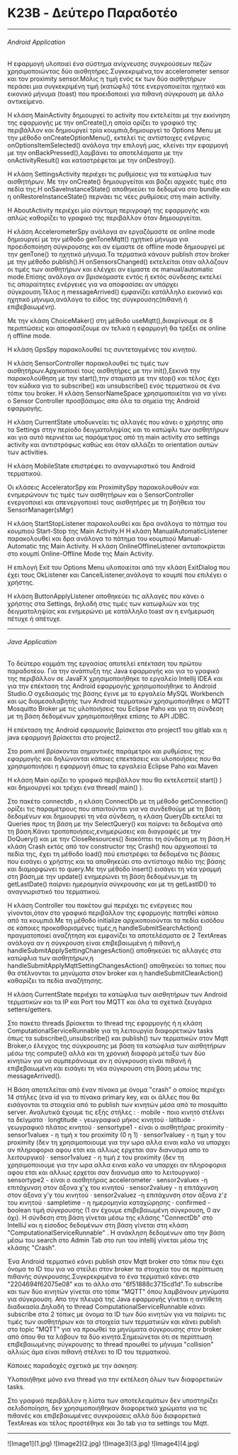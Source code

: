 <h1> K23B - Δεύτερο Παραδοτέο </h1>

<hr>

<h6> Android Application </h6>

<p>Η εφαρμογή υλοποιεί ένα σύστημα ανίχνευσης συγκρούσεων πεζών
χρησιμοποιώντας δύο αισθητήρες.Συγκεκριμένα,τον accelerometer sensor και
τον proximity sensor.Μόλις η τιμή ενός εκ των δύο αισθητήρων περάσει
μια συγκεκριμένη τιμή (κατώφλι) τότε ενεργοποιείται ηχητικό και
εικονικό μήνυμα (toast) που προειδοποιεί για πιθανή σύγκρουση με άλλο
αντικείμενο.</p>

<p> Η κλάση MainActivity δημιουργεί το activity που εκτελείται με την εκκίνηση της
εφαρμογής με την onCreate(),η οποία ορίζει το γραφικό της περιβάλλον και δημιουργεί
τρία κουμπιά,δημιουργεί το Options Menu με την μέθοδο onCreateOptionMenu(),
εκτελεί τις αντίστοιχες ενέργεις onOptionsItemSelected() ανάλογα την επιλογή μας,
κλείνει την εφαρμογή με την onBackPressed(),λαμβάνει τα αποτελέσματα με την onActivityResult()
και καταστρέφεται με την onDestroy().</p>

<p>Η κλάση SettingsActivity περιέχει τις ρυθμίσεις για τα κατώφλια των αισθητήρων.
Με την onCreate() δημιουργείται και βάζει αρχικές τιμές στα πεδία της.Η onSaveInstanceState()
αποθηκεύει τα δεδομένα στο bundle και η onRestoreInstanceState() περνάει τις νέες ρυθμίσεις στη
main activity.</p>

<p>Η AboutActivity περιέχει μία σύντομη περιγραφή της εφαρμογής και απλώς καθορίζει το
γραφικό της περιβάλλον όταν δημιουργείται.</p>

<p>Η κλάση AccelerometerSpy ανάλογα αν εργαζόμαστε σε online mode δημιουργεί με την μέθοδο
 genToneMqtt() ηχητικό μήνυμα για προειδοποίηση σύγκρουσης και αν είμαστε σε offline mode
δημιουργεί με την genTone() το ηχητικό μήνυμα.Τα τερματικά κάνουν publish στον broker με την μέθοδο 
publish().H onSensorsChanged() εκτελείται όταν αλλάζουν οι τιμές των αισθητήρων και ελέγχει αν είμαστε σε
manual/automatic mode.Επίσης ανάλογα αν βρισκόμαστε εντός ή εκτός σύνδεσης εκτελεί τις απαραίτητες
ενέργειες για να αποφασίσει αν υπάρχει σύγκρουση.Τέλος η messageArrived() εμφανίζει κατάλληλο
εικονικό και ηχητικό μήνυμα,ανάλογα το είδος της σύγκρουσης(πιθανή ή επιβεβαιωμένη).</p>

<p>Με την κλάση ChoiceMaker() στη μέθοδο useMqtt(),διακρίνουμε σε 8 περιπτώσεις και αποφασίζουμε
 αν τελικά η εφαρμογή θα τρέξει σε online ή offline mode.</p>

<p>H κλάση GpsSpy παρακολουθεί τις συντεταγμένες του κινητού.</p>

<p>Η κλάση SensorController παρακολουθεί τις τιμές των αισθητήρων.Αρχικοποιεί τους αισθητήρες
με την init(),ξεκινά την παρακολούθηση με την start(),την σταματά με την stop() και τέλος
έχει τον κώδικα για το subscribe() και unsubscribe() ενός τερματικού σε ένα τόπικ του broker.
Η κλάση SensorNameSpace χρησιμοποιείται για να γίνει ο Sensor Controller προσβάσιμος απο όλα τα σημεία της
Android εφαρμογής.</p>

<p>Η κλάση CurrentState υποδυκνείει τις αλλαγές που κάνει ο χρήστης απο τα Settings
στην περίοδο δειγματοληψίας και το κατώφλι των αισθητήρων
και για αυτό περνιέται ως παράμετρος από τη main activity
στο settings activity και αντιστρόφως καθώς και όταν αλλάζει το
orientation αυτών των activities.</p>

<p>Η κλάση MobileState επιστρέφει το αναγνωριστικό του Android τερματικού.</p>

<p>Οι κλάσεις AcceleratorSpy και ProximitySpy παρακολουθούν και ενημερώνουν
τις τιμές των αισθητήρων και ο SensorController ενεργοποιεί και
απενεργοποιεί τους αισθητήρες με τη βοήθεια του SensorManager(sMgr)</p>

<p>Η κλάση StartStopListener παρακολουθεί και δρα ανάλογα το πάτημα του κουμπιού
Start-Stop της Main Activity.H Η κλάση ManualAutomaticListener παρακολουθεί και δρα
ανάλογα το πάτημα του κουμπιού Manual-Automatic της Main Activity.
Η κλάση OnlineOfflineListener ανταποκρίεται στο κουμπί Online-Offline Mode 
της Main Activity.</p>

<p>Η επιλογή Exit του Options Menu υλοποιείται από την κλάση ExitDialog
που έχει τους OkListener και CancelListener,ανάλογα το κουμπί που επιλέγει ο χρήστης.</p>

<p>Η κλάση ButtonApplyListener αποθηκεύει τις αλλαγές που κάνει ο χρήστης στα Settings,
δηλαδή στις τιμές των κατωφλιών και της δειγματοληψίας και ενημερώνει με
κατάλληλο toast αν η ενήμερωση πέτυχε ή απέτυχε.</p>

<hr>
<h6> Java Application </h6>

<p>Το δεύτερο κομμάτι της εργασίας αποτελεί επέκταση του πρώτου παραδοτέου.
Για την ανάπτυξη της Java εφαρμογής και για το γραφικό της περιβάλλον σε JavaFX
χρησιμοποιήθηκε το εργαλείο Intellij IDEA και για την επέκταση της Android εφαρμογής
χρησιμοποιήθηκε το Android Studio.Ο σχεδιασμός της βάσης έγινε με το εργαλείο
MySQL Workbench και ως διαμεσολαβητής των Android τερματικών χρησιμοποιήθηκε
ο MQTT Mosquitto Broker με τις υλοποιήσεις του Eclipse Paho και για τη σύνδεση με
τη βάση δεδομένων χρησιμοποιήθηκε επίσης το API JDBC.</p>

<p>Η επέκταση της Android εφαρμογής βρίσκεται στο project1 του gitlab
και η java εφαρμογή βρίσκεται στο project2.</p>

<p>Στο pom.xml βρίσκονται σημαντικές παράμετροι και ρυθμίσεις της εφαρμογής
και δηλώνονται κάποιες επεκτάσεις και υλοποιήσεις που θα χρησιμοποιήσει η εφαρμογή όπως
τα εργαλεία Eclipse Paho και Maven</p>

<p>Η κλάση Main  ορίζει το γραφικό περιβάλλον που θα εκτελεστεί( start() ) και δημιουργεί και τρέχει
ένα thread( main() ).</p>

<p>Στο πακέτο connectdb , η κλάση ConnectDb με τη μέθοδο getConnection() ορίζει τις παραμέτρους που
 απαιτούνται για να συνδεθούμε με τη βάση δεδομένων και δημιουργεί τη νέα σύνδεση,
η κλάση QueryDb εκτελεί τα Queries προς τη βάση με την SelectQuery() και παίρνει τα δεδομένα από τη
βάση.Κάνει τροποποιήσεις,ενημερώσεις και διαγραφές με την DoQuery() και με την CloseResources()
διακόπτει τη σύνδεση με τη βάση.Η κλάση Crash εκτός από τον constructor της Crash() που αρχικοποιεί τα πεδία της,
έχει τη μέθοδο load() πού επιστρέφει τα δεδομένα τις βάσεις που εισάγει ο χρήστης και τα αποθηκεύει
στο αντίστοιχο πεδίο της βάσης και διαμορφώνει το query.Με την μέθοδο insert() εισάγει τη νέα γραμμή στη
βάση,με την update() ενημερώνει τη βάση δεδομένων,με τη getLastDate() παίρνει ημερομηνία σύγκρουσης και με τη
getLastID() το αναγνωριστικό του τερματικού.</p>

<p>Η κλάση Controller του πακέτου gui περιέχει τις ενέργειες που γίνονται,όταν στο γραφικό περιβάλλον 
της εφαρμογής πατηθεί κάποιο από τα κουμπιά.Με τη μέθοδο initialize αρχικοποιούνται τα πεδία εισόδου
σε κάποιες προκαθορισμένες τιμές,η handleSubmitSearchAction() πραγματοποιεί αναζήτηση και εμφανίζει τα
αποτελέσματα σε 2 TextAreas ανάλογα αν η σύγκρουση είναι επιβεβαιωμένη ή πιθανή,η handleSubmitApplySettingChangesAction()
αποθηκεύει τις αλλαγές στα κατώφλια των αισθητήρων,η handleSubmitApplyMqttSettingChangesAction() αποθηκεύει
τα τοπικς που θα στέλνονται τα μηνύματα στον broker και η handleSubmitClearAction() καθαρίζει τα πεδία αναζήτησης.</p>

<p>Η κλάση CurrentState περιέχει τα κατώφλια των αισθητήρων των Android τερματικών
και τα IP και Port του MQTT και όλα τα σχετικά ζευγάρια setters/getters.</p>

<p>Στο πακέτο threads βρίσκεται το thread της εφαρμογής ή η κλάση ComputationalServiceRunnable για τη λειτουργία
 διαφορετικών tasks όπως τα subscribe(),unsubscribe() και publish() των τερματικών στον Mqtt Broker,ο έλεγχος της σύγκρουσης 
με βάση τα κατώφλια των αισθητήρων μέσω της compute() αλλά και τη χρονική διαφορά μεταξύ των δύο κινητών για να
 συμπεράνουμε αν η σύγκρουση είναι πιθανή ή επιβεβαιωμένη και εισάγει τη νέα σύγκρουση στη βάση μέσω της messageArrived().</p>

<p>Η Βάση αποτελείται από έναν πίνακα με όνομα "crash" ο οποίος περιέχει 14 στήλες (ενα id για το πίνακα primary key, 
και οι άλλες που θα εισάγονται τα στοιχεία από το publish των κινητών μέσα από το mosquitto server. 
Αναλυτικά έχουμε τις εξής στήλες :
· mobile - ποιο κινητό στέλνει τα δείγματα
· longtitude - γεωγραφικό μήκος κινητού
· latitude - γεωγραφικό πλάτος κινητού
· sensortype1 - είναι ο αισθητήρας proximity
· sensor1valuex - η τιμή x του proximity (0 η 1)
· sensor1valuey - η τιμη y του proximity (δεν τη χρησιμοποιουμε για την ωρα αλλα ειναι καλο να υπαρχει αν πληροφορια 
αφου ετσι και αλλιως ερχεται σαν διανυσμα απο το λειτουργικο)
· sensor1valuez - η τιμή z του proximity (δεν τη χρησιμοποιουμε για την ωρα αλλα ειναι καλο να υπαρχει αν πληροφορια 
αφου ετσι και αλλιως ερχεται σαν διανυσμα απο το λειτουργικο)
· sensortype2 - είναι ο αισθητήρας accelerometer
· sensor2valuex -η επιτάχυνση στον άξονα χ'χ  του κινητού
· sensor2valuey  - η επιτάχυνση στον  άξονα y'y του κινητού
· sensor2valuez -η επιτάχυνση στον άξονα z'z του κινητού 
· sampletime - η ημερομηνία καταχώρησης
· confirmed - boolean τιμή σύγκρουσης (1 αν έχουμε επιβεβαιωμένη σύγκρουση, 0 αν όχι).
Η σύνδεση στη βάση γίνεται μέσω της κλάσης "ConnectDb" στο IntelliJ και η είσοδος δεδομένων στη βάση γίνεται στη κλάση "ComputationalServiceRunnable" . Η ανάκληση δεδομένων απο την βάση μέσω του search στο Admin Tab στο run του intellij 
γίνεται μέσω της κλάσης "Crash".</p>

<p> Ένα Android τερματικό κάνει publish στον Mqtt broker στο τόπικ που έχει όνομα το ID του για να στείλει στον broker
τα στοιχεία του σε περίπτωση πιθανής σύγκρουσης.Συγκρεκριμένα το ένα τερματικό κάνει στο "2204694f62075e08" και το άλλο στο "6f51888c3715cd1d".Το subscribe και των δύο κινητών γίνεται στο τόπικ "MQTT" όπου λαμβάνουν μηνύματα για σύγκρουση.
Απο την πλευρά της Java εφαρμογής γίνεται η αντίθετη διαδικασία.Δηλαδή το thread ComputationalServiceRunnable 
κάνει subscribe στα 2 τόπικς με όνομα τα ID των δύο κινητών για να παίρνει τις τιμές των αισθητήρων και τα στοιχεία των
τερματικών και κάνει publish στο topic "MQTT" για να προωθεί τα μηνύματα σύγκρουσης στον broker από όπου θα τα λάβουν
τα δύο κινητά.Σημειώνεται ότι σε περίπτωση επιβεβαιωμένης σύγκρουσης το thread προωθεί το μήνυμα "collision" αλλιώς
άμα είναι πιθανή στέλνει το ID του τερματικού.</p>

<p>Κάποιες παραδοχές σχετικά με την άσκηση:</p>
<p>Υλοποιήθηκε μόνο ενα thread για την εκτέλεση όλων των διαφορετικών tasks.</p>
<p>Στο γραφικό περιβάλλον η λίστα των αποτελεσμάτων δεν υποστηρίζει σελιδοποίηση,
δεν χρησιμοποιήθηκαν διαφορετικά χρώματα για τις πιθανές και επιβεβαιωμένες συγκρούσεις
αλλά δύο διαφορετικά TextAreas και τέλος προστέθηκε και 3ο tab για τα settings του Mqtt.</p>
<hr>
![Image1](1.jpg)
![Image2](2.jpg)
![Image3](3.jpg)
![Image4](4.jpg)
